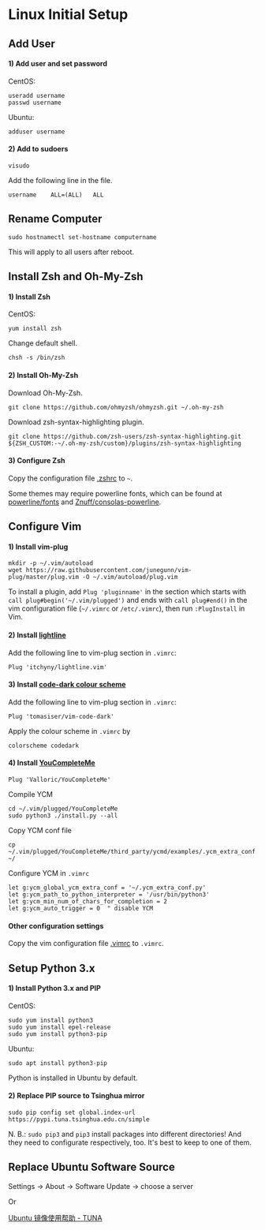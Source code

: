 # Linux Initial Setup

## Add User


#### 1) Add user and set password

CentOS:
```
useradd username
passwd username
```

Ubuntu:
```
adduser username
```

#### 2) Add to sudoers

```
visudo
```

Add the following line in the file.
```
username    ALL=(ALL)   ALL
```


## Rename Computer

```
sudo hostnamectl set-hostname computername
```
This will apply to all users after reboot.

## Install Zsh and Oh-My-Zsh

#### 1) Install Zsh

CentOS:
```
yum install zsh
```

Change default shell.
```
chsh -s /bin/zsh
```

#### 2) Install Oh-My-Zsh

Download Oh-My-Zsh.
```
git clone https://github.com/ohmyzsh/ohmyzsh.git ~/.oh-my-zsh
```

Download zsh-syntax-highlighting plugin.
```
git clone https://github.com/zsh-users/zsh-syntax-highlighting.git ${ZSH_CUSTOM:-~/.oh-my-zsh/custom}/plugins/zsh-syntax-highlighting
```

#### 3) Configure Zsh

Copy the configuration file [.zshrc](https://raw.githubusercontent.com/x4Cx58x54/writing/master/docs/guides/linux/assets/.zshrc) to `~`.

Some themes may require powerline fonts, which can be found at [powerline/fonts](https://github.com/powerline/fonts) and [Znuff/consolas-powerline](https://github.com/Znuff/consolas-powerline).


## Configure Vim

#### 1) Install vim-plug

```
mkdir -p ~/.vim/autoload
wget https://raw.githubusercontent.com/junegunn/vim-plug/master/plug.vim -O ~/.vim/autoload/plug.vim
```

To install a plugin, add `Plug 'pluginname'` in the section which starts with `call plug#begin('~/.vim/plugged')` and ends with `call plug#end()` in the vim configuration file (`~/.vimrc` or `/etc/.vimrc`), then run `:PlugInstall` in Vim.

#### 2) Install [lightline](https://github.com/itchyny/lightline.vim)

Add the following line to vim-plug section in `.vimrc`:
```
Plug 'itchyny/lightline.vim'
```

#### 3) Install [code-dark colour scheme](https://github.com/tomasiser/vim-code-dark)

Add the following line to vim-plug section in `.vimrc`:
```
Plug 'tomasiser/vim-code-dark'
```

Apply the colour scheme in `.vimrc` by
```
colorscheme codedark
```

#### 4) Install [YouCompleteMe](https://github.com/ycm-core/YouCompleteMe)

```
Plug 'Valloric/YouCompleteMe'
```

Compile YCM

```
cd ~/.vim/plugged/YouCompleteMe
sudo python3 ./install.py --all
```

Copy YCM conf file

```
cp ~/.vim/plugged/YouCompleteMe/third_party/ycmd/examples/.ycm_extra_conf.py ~/
```

Configure YCM in `.vimrc`

```
let g:ycm_global_ycm_extra_conf = '~/.ycm_extra_conf.py'
let g:ycm_path_to_python_interpreter = '/usr/bin/python3'
let g:ycm_min_num_of_chars_for_completion = 2
let g:ycm_auto_trigger = 0  " disable YCM
```

#### Other configuration settings

Copy the vim configuration file [.vimrc](https://raw.githubusercontent.com/x4Cx58x54/writing/master/docs/guides/linux/assets/.vimrc) to `.vimrc`.

## Setup Python 3.x

#### 1) Install Python 3.x and PIP

CentOS:
```
sudo yum install python3
sudo yum install epel-release
sudo yum install python3-pip
```

Ubuntu:
```
sudo apt install python3-pip
```

Python is installed in Ubuntu by default.

#### 2) Replace PIP source to Tsinghua mirror

```
sudo pip config set global.index-url https://pypi.tuna.tsinghua.edu.cn/simple
```

N. B.: `sudo pip3` and `pip3` install packages into different directories! And they need to configurate respectively, too. It's best to keep to one of them.


## Replace Ubuntu Software Source

Settings -> About -> Software Update -> choose a server

Or

[Ubuntu 镜像使用帮助 - TUNA](https://mirror.tuna.tsinghua.edu.cn/help/ubuntu/)
